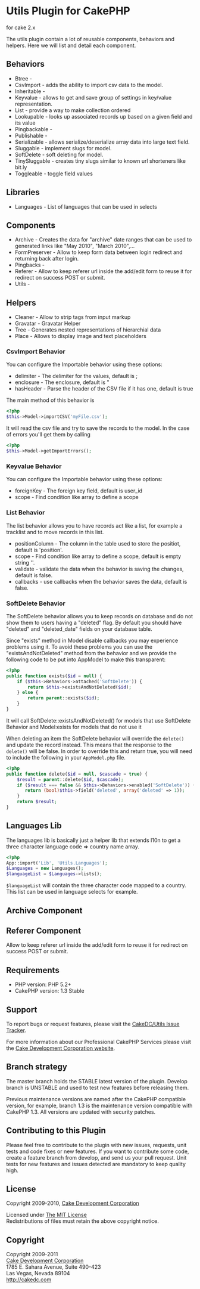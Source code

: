 # Utils Plugin for CakePHP #

for cake 2.x

The utils plugin contain a lot of reusable components, behaviors and helpers. Here we will list and detail 
each component.

## Behaviors 

* Btree          - 
* CsvImport      - adds the ability to import csv data to the model.
* Inheritable    - 
* Keyvalue       - allows to get and save group of settings in key/value representation.
* List           - provide a way to make collection ordered
* Lookupable     - looks up associated records up based on a given field and its value
* Pingbackable   - 
* Publishable    - 
* Serializable   - allows serialize/deserialize array data into large text field.
* Sluggable      - implement slugs for model.
* SoftDelete     - soft deleting for model.
* TinySluggable  - creates tiny slugs similar to known url shorteners like bit.ly
* Toggleable     - toggle field values

## Libraries

* Languages      - List of languages that can be used in selects

## Components

* Archive        - Creates the data for "archive" date ranges that can be used to generated links like "May 2010", "March 2010",...
* FormPreserver  - Allow to keep form data between login redirect and returning back after login.
* Pingbacks      - 
* Referer        - Allow to keep referer url inside the add/edit form to reuse it for redirect on success POST or submit.
* Utils          - 

## Helpers

* Cleaner        - Allow to strip tags from input markup
* Gravatar       - Gravatar Helper
* Tree           - Generates nested representations of hierarchial data
* Place          - Allows to display image and text placeholders

### CsvImport Behavior

You can configure the Importable behavior using these options:

* delimiter      - The delimiter for the values, default is ;
* enclosure      - The enclosure, default is "
* hasHeader      - Parse the header of the CSV file if it has one, default is true

The main method of this behavior is
```php
<?php
$this->Model->importCSV('myFile.csv');
```

It will read the csv file and try to save the records to the model. In the case of errors you'll get them by calling
```php
<?php
$this->Model->getImportErrors();
```

### Keyvalue Behavior

You can configure the Importable behavior using these options:

* foreignKey     - The foreign key field, default is user_id
* scope          - Find condition like array to define a scope

### List Behavior 

The list behavior allows you to have records act like a list, for example a tracklist and to move records in this list.

* positionColumn - The column in the table used to store the positiot, default is 'position'.
* scope          - Find condition like array to define a scope, default is empty string ''.
* validate       - validate the data when the behavior is saving the changes, default is false.
* callbacks      - use callbacks when the behavior saves the data, default is false.

### SoftDelete Behavior 

The SoftDelete behavior allows you to keep records on database and do not show them to users having a "deleted" flag. By default you should have "deleted" and "deleted_date" fields on your database table. 

Since "exists" method in Model disable callbacks you may experience problems using it. To avoid these problems you can use the "existsAndNotDeleted" method from the behavior and we provide the following code to be put into AppModel to make this transparent:

```php
<?php
public function exists($id = null) {
	if ($this->Behaviors->attached('SoftDelete')) {
		return $this->existsAndNotDeleted($id);
	} else {
		return parent::exists($id);
	}
}
```

It will call SoftDelete::existsAndNotDeleted() for models that use SoftDelete Behavior and Model:exists for models that do not use it

When deleting an item the SoftDelete behavior will override the `delete()` and update the record instead. This means that the response to the `delete()` will be false. In order to override this and return true, you will need to include the following in your `AppModel.php` file.

```php
<?php
public function delete($id = null, $cascade = true) {
    $result = parent::delete($id, $cascade);
    if ($result === false && $this->Behaviors->enabled('SoftDelete')) {
       return (bool)$this->field('deleted', array('deleted' => 1));
    }
    return $result;
}
```

## Languages Lib

The languages lib is basically just a helper lib that extends I10n to get a three character language code => country name array.

```php
<?php
App::import('Lib', 'Utils.Languages');
$Languages = new Languages();
$languageList = $Languages->lists();
```

`$languageList` will contain the three character code mapped to a country. This list can be used in language selects for example.

## Archive Component

## Referer Component

Allow to keep referer url inside the add/edit form to reuse it for redirect on success POST or submit.

## Requirements ##

* PHP version: PHP 5.2+
* CakePHP version: 1.3 Stable

## Support ##

To report bugs or request features, please visit the [CakeDC/Utils Issue Tracker](https://github.com/CakeDC/utils/issues).

For more information about our Professional CakePHP Services please visit the [Cake Development Corporation website](http://cakedc.com).

## Branch strategy ##

The master branch holds the STABLE latest version of the plugin. 
Develop branch is UNSTABLE and used to test new features before releasing them. 

Previous maintenance versions are named after the CakePHP compatible version, for example, branch 1.3 is the maintenance version compatible with CakePHP 1.3.
All versions are updated with security patches.

## Contributing to this Plugin ##

Please feel free to contribute to the plugin with new issues, requests, unit tests and code fixes or new features. If you want to contribute some code, create a feature branch from develop, and send us your pull request. Unit tests for new features and issues detected are mandatory to keep quality high. 

## License ##

Copyright 2009-2010, [Cake Development Corporation](http://cakedc.com)

Licensed under [The MIT License](http://www.opensource.org/licenses/mit-license.php)<br/>
Redistributions of files must retain the above copyright notice.

## Copyright ###

Copyright 2009-2011<br/>
[Cake Development Corporation](http://cakedc.com)<br/>
1785 E. Sahara Avenue, Suite 490-423<br/>
Las Vegas, Nevada 89104<br/>
http://cakedc.com<br/>
